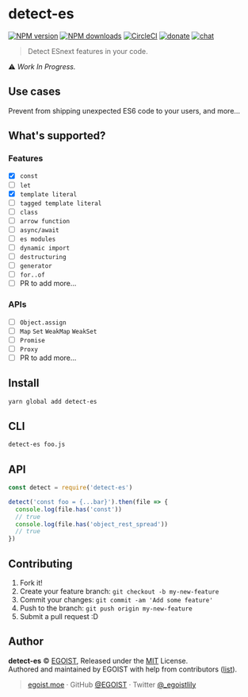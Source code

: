 
# detect-es

[![NPM version](https://img.shields.io/npm/v/detect-es.svg?style=flat)](https://npmjs.com/package/detect-es) [![NPM downloads](https://img.shields.io/npm/dm/detect-es.svg?style=flat)](https://npmjs.com/package/detect-es) [![CircleCI](https://circleci.com/gh/egoist/detect-es/tree/master.svg?style=shield)](https://circleci.com/gh/egoist/detect-es/tree/master)  [![donate](https://img.shields.io/badge/$-donate-ff69b4.svg?maxAge=2592000&style=flat)](https://github.com/egoist/donate) [![chat](https://img.shields.io/badge/chat-on%20discord-7289DA.svg?style=flat)](https://chat.egoist.moe)

> Detect ESnext features in your code.

⚠️  *Work In Progress.*

## Use cases

Prevent from shipping unexpected ES6 code to your users, and more...

## What's supported?

### Features

- [x] `const`
- [ ] `let`
- [x] `template literal`
- [ ] `tagged template literal`
- [ ] `class`
- [ ] `arrow function`
- [ ] `async/await`
- [ ] `es modules`
- [ ] `dynamic import`
- [ ] `destructuring`
- [ ] `generator`
- [ ] `for..of`
- [ ] PR to add more...

### APIs

- [ ] `Object.assign`
- [ ] `Map` `Set` `WeakMap` `WeakSet`
- [ ] `Promise`
- [ ] `Proxy`
- [ ] PR to add more...

## Install

```bash
yarn global add detect-es
```

## CLI

```bash
detect-es foo.js
```

## API

```js
const detect = require('detect-es')

detect('const foo = {...bar}').then(file => {
  console.log(file.has('const'))
  // true
  console.log(file.has('object_rest_spread'))
  // true
})
```

## Contributing

1. Fork it!
2. Create your feature branch: `git checkout -b my-new-feature`
3. Commit your changes: `git commit -am 'Add some feature'`
4. Push to the branch: `git push origin my-new-feature`
5. Submit a pull request :D


## Author

**detect-es** © [EGOIST](https://github.com/egoist), Released under the [MIT](./LICENSE) License.<br>
Authored and maintained by EGOIST with help from contributors ([list](https://github.com/egoist/detect-es/contributors)).

> [egoist.moe](https://egoist.moe) · GitHub [@EGOIST](https://github.com/egoist) · Twitter [@_egoistlily](https://twitter.com/_egoistlily)
